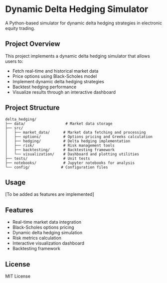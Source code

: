 # Dynamic Delta Hedging Simulator

A Python-based simulator for dynamic delta hedging strategies in electronic equity trading.

## Project Overview

This project implements a dynamic delta hedging simulator that allows users to:
- Fetch real-time and historical market data
- Price options using Black-Scholes model
- Implement dynamic delta hedging strategies
- Backtest hedging performance
- Visualize results through an interactive dashboard

## Project Structure

```
delta_hedging/
├── data/                  # Market data storage
├── src/
│   ├── market_data/      # Market data fetching and processing
│   ├── options/          # Options pricing and Greeks calculation
│   ├── hedging/          # Delta hedging implementation
│   ├── risk/             # Risk management tools
│   ├── backtesting/      # Backtesting framework
│   └── visualization/    # Dashboard and plotting utilities
├── tests/                # Unit tests
├── notebooks/            # Jupyter notebooks for analysis
└── config/              # Configuration files
```

## Usage

[To be added as features are implemented]

## Features

- Real-time market data integration
- Black-Scholes options pricing
- Dynamic delta hedging simulation
- Risk metrics calculation
- Interactive visualization dashboard
- Backtesting framework

## License

MIT License 